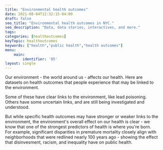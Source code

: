 ```yaml
---
title: "Environmental health outcomes"
date: 2021-08-04T12:32:15-04:00
draft: false
seo_title: "Environmental health outcomes in NYC."
seo_description: "Data, data stories, interactives, and more."
tags: 
categories: [healthoutcomes]
keyTopic: healthoutcomes
keywords: ["health","public health","health outcomes"]
menu:
    main:
        identifier: '05'
layout: single
---
```


Our environment - the world around us - affects our health. Here are datasets on health outcomes that people experience that may be linked to the environment. 

Some of these have clear links to the environment, like lead poisoning. Others have some uncertain links, and are still being investigated and understood.

But while specific health outcomes may have stronger or weaker links to the environment, the environment's overall effect on our health is clear - we know that one of the strongest predictors of health is where you're born. For example, significant disparities in premature mortality closely align with neighborhoods that were redlined nearly 100 years ago - showing the effect that disinvesment, racism, and inequality have on public health. 